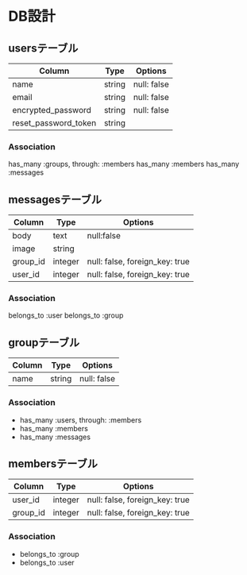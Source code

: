 # DB設計

## usersテーブル
|Column|Type|Options|
|------|----|-------|
|name|string|null: false|
|email|string|null: false|
|encrypted_password|string|null: false|
|reset_password_token|string||

### Association
has_many :groups, through: :members
has_many :members
has_many :messages

## messagesテーブル
|Column|Type|Options|
|------|----|-------|
|body|text|null:false|
|image|string||
|group_id|integer|null: false, foreign_key: true|
|user_id|integer|null: false, foreign_key: true|

### Association
belongs_to :user
belongs_to :group

## groupテーブル
|Column|Type|Options|
|------|----|-------|
|name|string|null: false|

### Association
- has_many :users, through: :members
- has_many :members
- has_many :messages

## membersテーブル
|Column|Type|Options|
|------|----|-------|
|user_id|integer|null: false, foreign_key: true|
|group_id|integer|null: false, foreign_key: true|

### Association
- belongs_to :group
- belongs_to :user